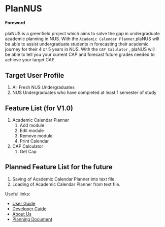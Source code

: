 # PlanNUS

#### Foreword

plaNUS is a greenfield project which aims to solve the gap in undergraduate academic planning in NUS.
With the `Academic Calendar Planner`,plaNUS will be able to assist undergraduate students in forecasting their academic journey for their 4 or 5 years in NUS.
With the `CAP Calulator` , plaNUS will be able to tell you your current CAP and forecast future grades needed to achieve your target CAP.

## Target User Profile

1. All Fresh NUS Undergraduates
1. NUS Undergraduates who have completed at least 1 semester of study

## Feature List (for V1.0)

1. Academic Calendar Planner
    1. Add module
    1. Edit module
    1. Remove module
    1. Print Calendar
1. CAP Calculator
    1. Get Cap

## Planned Feature List for the future

1. Saving of Academic Calendar Planner into text file.
2. Loading of Academic Calendar Planner from text file.

Useful links:
* [User Guide](UserGuide.md)
* [Developer Guide](DeveloperGuide.md)
* [About Us](AboutUs.md)
* [Planning Document](https://docs.google.com/document/d/1ikOD_2NS2qUSGtQJpqbVWX7g5mAFV6_jxhiAlka_SSs/edit?usp=sharing "Collaborative Document")

